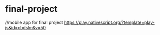 # final-project
//mobile app for final project
https://play.nativescript.org/?template=play-js&id=cbdsIm&v=50 
